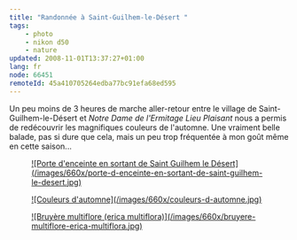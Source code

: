 ```yaml
---
title: "Randonnée à Saint-Guilhem-le-Désert "
tags:
    - photo
    - nikon d50
    - nature
updated: 2008-11-01T13:37:27+01:00
lang: fr
node: 66451
remoteId: 45a410705264edba77bc91efa68ed595
---
```


Un peu moins de 3 heures de marche aller-retour entre le village de Saint-Guilhem-le-Désert et *Notre Dame de l'Ermitage Lieu Plaisant* nous a permis de redécouvrir les magnifiques couleurs de l'automne. Une vraiment belle balade, pas si dure que cela, mais un peu trop fréquentée à mon goût même en cette saison...




<figure class="object-center"><a href="/images/porte-d-enceinte-en-sortant-de-saint-guilhem-le-desert.jpg">![Porte d'enceinte en sortant de Saint Guilhem le Désert](/images/660x/porte-d-enceinte-en-sortant-de-saint-guilhem-le-desert.jpg)
</a></figure>







<figure class="object-center"><a href="/images/couleurs-d-automne.jpg">![Couleurs d'automne](/images/660x/couleurs-d-automne.jpg)
</a></figure>







<figure class="object-center"><a href="/images/bruyere-multiflore-erica-multiflora.jpg">![Bruyère multiflore (erica multiflora)](/images/660x/bruyere-multiflore-erica-multiflora.jpg)
</a></figure>




